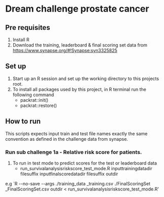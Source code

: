 # Dream challenge prostate cancer

## Pre requisites
1. Install R
2. Download the training, leaderboard & final scoring set data from https://www.synapse.org/#!Synapse:syn3325825

## Set up
1. Start up an R session and set up the working directory to this projects root.
2. To install all packages used by this project, in R terminal run the following command
    - packrat::init()
    - packrat::restore()

## How to run
This scripts expects input train and test file names exactly the same convention as defined in the challenge data from synapse.

### Run sub challenge 1a -  Relative risk score for patients.

1. To run in test mode to predict scores for the test or leaderboard data
    - run_survivalanalysisriskscore_test_mode.R inputtrainingdatadir filesuffix inputfinalscoredatadir filesuffix outdir

 e.g
 `R --no-save --args ./training_data  _training.csv ./FinalScoringSet _FinalScoringSet.csv  outdir < run_survivalanalysisriskscore_test_mode.R'
   





